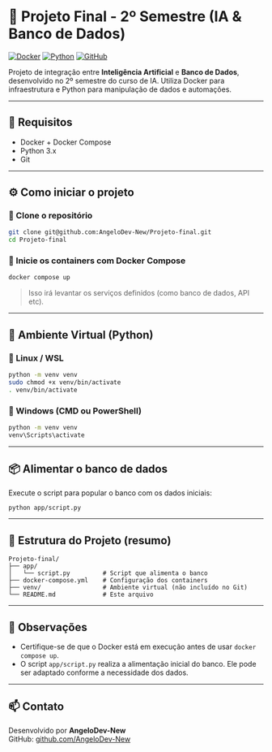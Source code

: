 # 🚀 Projeto Final - 2º Semestre (IA & Banco de Dados)

[![Docker](https://img.shields.io/badge/Containerized-Docker-blue?logo=docker)](https://www.docker.com/)
[![Python](https://img.shields.io/badge/Python-3.x-yellow?logo=python)](https://www.python.org/)
[![GitHub](https://img.shields.io/badge/GitHub-Repo-black?logo=github)](https://github.com/AngeloDev-New/Projeto-final)

Projeto de integração entre **Inteligência Artificial** e **Banco de Dados**, desenvolvido no 2º semestre do curso de IA. Utiliza Docker para infraestrutura e Python para manipulação de dados e automações.

---

## 🧰 Requisitos

- Docker + Docker Compose
- Python 3.x
- Git

---

## ⚙️ Como iniciar o projeto

### 🔁 Clone o repositório

```bash
git clone git@github.com:AngeloDev-New/Projeto-final.git
cd Projeto-final
```

### 🐳 Inicie os containers com Docker Compose

```bash
docker compose up
```

> Isso irá levantar os serviços definidos (como banco de dados, API etc).

---

## 🐍 Ambiente Virtual (Python)

### 📌 Linux / WSL

```bash
python -m venv venv
sudo chmod +x venv/bin/activate
. venv/bin/activate
```

### 📌 Windows (CMD ou PowerShell)

```cmd
python -m venv venv
venv\Scripts\activate
```

---

## 📦 Alimentar o banco de dados

Execute o script para popular o banco com os dados iniciais:

```bash
python app/script.py
```

---

## 📁 Estrutura do Projeto (resumo)

```
Projeto-final/
├── app/
│   └── script.py         # Script que alimenta o banco
├── docker-compose.yml    # Configuração dos containers
├── venv/                 # Ambiente virtual (não incluído no Git)
└── README.md             # Este arquivo
```

---

## 📌 Observações

- Certifique-se de que o Docker está em execução antes de usar `docker compose up`.
- O script `app/script.py` realiza a alimentação inicial do banco. Ele pode ser adaptado conforme a necessidade dos dados.

---

## 📫 Contato

Desenvolvido por **AngeloDev-New**  
GitHub: [github.com/AngeloDev-New](https://github.com/AngeloDev-New)